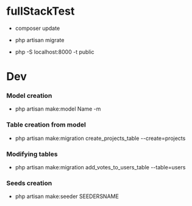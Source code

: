 # fullStackTest

* composer update

* php artisan migrate

* php -S localhost:8000 -t public


# Dev

### Model creation

* php artisan make:model Name -m

### Table creation from model

* php artisan make:migration create_projects_table --create=projects

### Modifying tables

* php artisan make:migration add_votes_to_users_table --table=users

### Seeds creation

* php artisan make:seeder SEEDERSNAME
